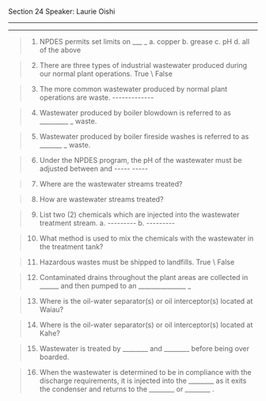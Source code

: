Section 24
Speaker: Laurie Oishi

---

---

>1. NPDES permits set limits on ___ _ a. copper b. grease c. pH d. all of the above

>2. There are three types of industrial wastewater produced during our normal plant operations. True \ False

>3. The more common wastewater produced by normal plant operations are waste. -------------

>4. Wastewater produced by boiler blowdown is referred to as _________ _ waste.

>5. Wastewater produced by boiler fireside washes is referred to as _______ _ waste.

>6. Under the NPDES program, the pH of the wastewater must be adjusted between and ----- -----

>7. Where are the wastewater streams treated?

>8. How are wastewater streams treated?

>9. List two (2) chemicals which are injected into the wastewater treatment stream. a. --------- b. ---------

>10. What method is used to mix the chemicals with the wastewater in the treatment tank?

>11. Hazardous wastes must be shipped to landfills. True \ False

>12. Contaminated drains throughout the plant areas are collected in ______ and then pumped to an _______________ _

>13. Where is the oil-water separator(s) or oil interceptor(s) located at Waiau?

>14. Where is the oil-water separator(s) or oil interceptor(s) located at Kahe?

>15. Wastewater is treated by ________ and ________ before being over boarded.

>16. When the wastewater is determined to be in compliance with the discharge requirements, it is injected into the ________ as it exits the condenser and returns to the ________ or ________ .
